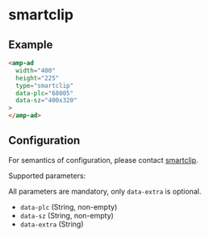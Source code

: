 <!---
Copyright 2016 The AMP HTML Authors. All Rights Reserved.

Licensed under the Apache License, Version 2.0 (the "License");
you may not use this file except in compliance with the License.
You may obtain a copy of the License at

      http://www.apache.org/licenses/LICENSE-2.0

Unless required by applicable law or agreed to in writing, software
distributed under the License is distributed on an "AS-IS" BASIS,
WITHOUT WARRANTIES OR CONDITIONS OF ANY KIND, either express or implied.
See the License for the specific language governing permissions and
limitations under the License.
-->

# smartclip

## Example

```html
<amp-ad
  width="400"
  height="225"
  type="smartclip"
  data-plc="68005"
  data-sz="400x320"
>
</amp-ad>
```

## Configuration

For semantics of configuration, please contact [smartclip](mailto:adtech@smartclip.de).

Supported parameters:

All parameters are mandatory, only `data-extra` is optional.

-   `data-plc` (String, non-empty)
-   `data-sz` (String, non-empty)
-   `data-extra` (String)
